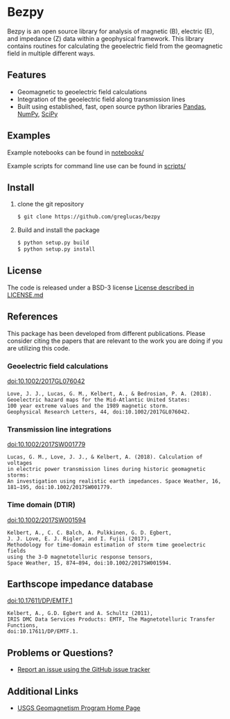 Bezpy
=====

Bezpy is an open source library for analysis of magnetic (B), electric (E),
and impedance (Z) data within a geophysical framework. This library contains
routines for calculating the geoelectric field from the geomagnetic field in
multiple different ways.

## Features
- Geomagnetic to geoelectric field calculations
- Integration of the geoelectric field along transmission lines
- Built using established, fast, open source python libraries
    [Pandas](http://www.pandas.pydata.org/),
    [NumPy](http://www.numpy.org/),
    [SciPy](http://www.scipy.org/)

## Examples

Example notebooks can be found in [notebooks/](./notebooks/)

Example scripts for command line use can be found in [scripts/](./scripts/)

## Install

1. clone the git repository

    ```bash
    $ git clone https://github.com/greglucas/bezpy
    ```

2. Build and install the package

    ```bash
    $ python setup.py build
    $ python setup.py install
    ```

## License
The code is released under a BSD-3 license
[License described in LICENSE.md](./LICENSE.md)

## References
This package has been developed from different publications. Please consider citing the papers
that are relevant to the work you are doing if you are utilizing this code.

### Geoelectric field calculations
[doi:10.1002/2017GL076042](https://doi.org/10.1002/2017GL076042)
```
Love, J. J., Lucas, G. M., Kelbert, A., & Bedrosian, P. A. (2018).
Geoelectric hazard maps for the Mid‐Atlantic United States:
100 year extreme values and the 1989 magnetic storm.
Geophysical Research Letters, 44, doi:10.1002/2017GL076042.
```

### Transmission line integrations
[doi:10.1002/2017SW001779](https://doi.org/10.1002/2017SW001779)
```
Lucas, G. M., Love, J. J., & Kelbert, A. (2018). Calculation of voltages
in electric power transmission lines during historic geomagnetic storms:
An investigation using realistic earth impedances. Space Weather, 16,
181–195, doi:10.1002/2017SW001779.
```

### Time domain (DTIR)
[doi:10.1002/2017SW001594](https://doi.org/10.1002/2017SW001594)
```
Kelbert, A., C. C. Balch, A. Pulkkinen, G. D. Egbert,
J. J. Love, E. J. Rigler, and I. Fujii (2017),
Methodology for time-domain estimation of storm time geoelectric fields
using the 3-D magnetotelluric response tensors,
Space Weather, 15, 874–894, doi:10.1002/2017SW001594.
```

## Earthscope impedance database
[doi:10.17611/DP/EMTF.1](https://doi.org/10.17611/DP/EMTF.1)
```
Kelbert, A., G.D. Egbert and A. Schultz (2011),
IRIS DMC Data Services Products: EMTF, The Magnetotelluric Transfer Functions,
doi:10.17611/DP/EMTF.1.
```

## Problems or Questions?

- [Report an issue using the GitHub issue tracker](http://github.com/greglucas/bezpy/issues)

## Additional Links

- [USGS Geomagnetism Program Home Page](http://geomag.usgs.gov/)
